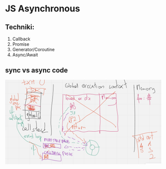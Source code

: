 # JS Asynchronous

## Techniki:

1. Callback
2. Promise
3. Generator/Coroutine
4. Async/Await

## sync vs async code

![Diagram](async_test_diagram.png)
